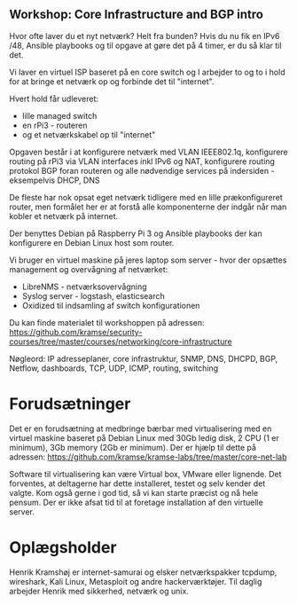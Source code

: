 
Workshop: Core Infrastructure and BGP intro
-------------------------------------------

Hvor ofte laver du et nyt netværk? Helt fra bunden? Hvis du nu fik en IPv6 /48, Ansible playbooks og til opgave at gøre det på 4 timer, er du så klar til det.

Vi laver en virtuel ISP baseret på en core switch og I arbejder to og to i hold for at bringe et netværk op og forbinde det til "internet".

Hvert hold får udleveret:
* lille managed switch
* en rPi3 - routeren
* og et netværkskabel op til "internet"

Opgaven består i at konfigurere netværk med VLAN IEEE802.1q, konfigurere routing på rPi3 via VLAN interfaces inkl IPv6 og NAT, konfigurere routing protokol BGP foran routeren og alle nødvendige services på indersiden - eksempelvis DHCP, DNS

De fleste har nok opsat eget netværk tidligere med en lille prækonfigureret router, men formålet her er at forstå alle komponenterne der indgår når man kobler et netværk på internet.

Der benyttes Debian på Raspberry Pi 3 og Ansible playbooks der kan konfigurere en Debian Linux host som router.

Vi bruger en virtuel maskine på jeres laptop som server - hvor der opsættes management og overvågning af netværket:
* LibreNMS - netværksovervågning
* Syslog server - logstash, elasticsearch
* Oxidized til indsamling af switch konfigurationen

Du kan finde materialet til workshoppen på adressen:
https://github.com/kramse/security-courses/tree/master/courses/networking/core-infrastructure

Nøgleord:
IP adresseplaner, core infrastruktur, SNMP, DNS, DHCPD, BGP, Netflow, dashboards, TCP, UDP, ICMP, routing, switching

# Forudsætninger
Det er en forudsætning at medbringe bærbar med virtualisering med en virtuel maskine baseret på Debian Linux med
30Gb ledig disk, 2 CPU (1 er minimum), 3Gb memory (2Gb er minimum).
Der er hjælp til dette på adressen:
https://github.com/kramse/kramse-labs/tree/master/core-net-lab

Software til virtualisering kan være Virtual box, VMware eller lignende. Det forventes, at deltagerne har dette installeret, testet og selv kender det valgte. Kom også gerne i god tid, så vi kan starte præcist og nå hele pensum.  Der er ikke afsat tid til at foretage installation af den virtuelle server.

# Oplægsholder
Henrik Kramshøj er internet-samurai og elsker netværkspakker tcpdump, wireshark, Kali Linux, Metasploit og andre hackerværktøjer. Til daglig arbejder Henrik med sikkerhed, netværk og unix.
